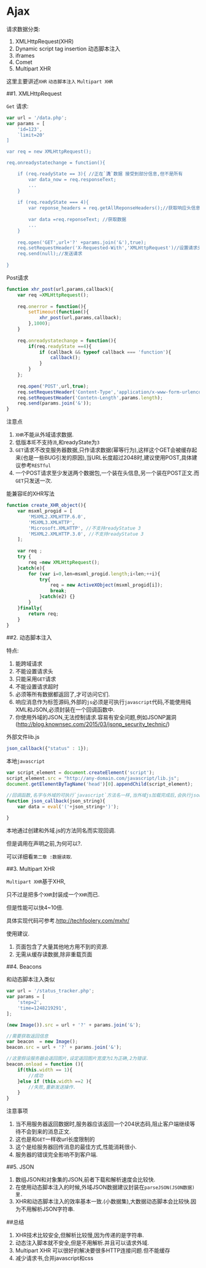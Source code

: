 # Ajax

请求数据分类:

1. XMLHttpRequest(XHR)
2. Dynamic script tag insertion 动态脚本注入
3. iframes
4. Comet
5. Multipart XHR

这里主要讲述`XHR` `动态脚本注入` `Multipart XHR`

##1. XMLHttpRequest

`Get` 请求:
```javascript
var url = '/data.php';
var params = [
    'id=123',
    `limit=20'
]

var req = new XMLHttpRequest();

req.onreadystatechange = function(){

    if (req.readyState == 3){ //正在`流`数据 接受到部分信息,但不是所有
        var data_now = req.responseText;
        ...
    }
    
    if (req.readyState === 4){
        var reponse_headers = req.getAllReponseHeaders();//获取响应头信息
        
        var data =req.reponseText; //获取数据
        ...
    }
    
    req.open('GET',url+'?' +params.join('&'),true);
    req.setRequestHeader('X-Requested-With','XMLHttpRequest')//设置请求头信息.
    req.send(null);//发送请求
    
}
```

Post请求
```javascript
function xhr_post(url,params,callback){
    var req =XMLHttpRequest();
    
    req.onerror = function(){
        setTimeout(function(){
            xhr_post(url,params,callback);
        },1000);
    }
    
    req.onreadystatechange = function(){
        if(req.readyState ==4){
            if (callback && typeof callback === 'function'){
                callback();
            }
        }
    };
    
    req.open('POST',url,true);
    req.setRequestHeader('Content-Type','application/x-www-form-urlencoded');
    req.setRequestHeader('Contetn-Length',params.length);
    req.send(params.join('&'));
}

```

注意点

1. `XHR`不能从外域请求数据.
2. 低版本IE不支持`流`,和readyState为`3`
3. `GET`请求不改变服务器数据,只作请求数据(幂等行为),这样这个GET会被缓存起来(也是一些BUG引发的原因),当URL长度超过2048时,建议使用POST,具体建议参考`RESTful`
4. 一个POST请求至少发送两个数据包,一个装在头信息,另一个装在POST正文.而`GET`只发送一次.

能兼容IE的XHR写法

```javascript
function create_XHR_object(){
    var msxml_progid = [
        'MSXML2.XMLHTTP.6.0',
        'MSXML3.XMLHTTP',
        'Microsoft.XMLHTTP', //不支持readyStatue 3
        'MSXML2.XMLHTTP.3.0', //不支持readyStatue 3
    ];
    
    var req ;
    try {
        req =new XMLHttpRequest();
    }catch(e){
        for (var i=0,len=msxml_progid.length;i<len;++i){
            try{
                req = new ActiveXObject(msxml_progid[i]);
                break;
            }catch(e2) {}
        }
    }finally{
        return req;
    }
}
```
##2. 动态脚本注入

特点:

1. 能跨域请求
2. 不能设置请求头
3. 只能采用`GET`请求
4. 不能设置请求超时
5. 必须等所有数据都返回了,才可访问它们.
6. 响应消息作为标签源码,外部的`js`必须是可执行`javascript`代码,不能使用纯XML和JSON,必须封装在一个回调函数中. 
7. 你使用外域的JSON,无法控制请求.容易有安全问题,例如JSONP漏洞(<http://blog.knownsec.com/2015/03/jsonp_security_technic/>)

外部文件lib.js
```javascript
json_callback({"status" : 1});
```
本地`javascript`
```javascript
var script_element = document.createElement('script');
script_element.src = "http://any-domain.com/javascript/lib.js";
document.getElementByTagName('head')[0].appendChild(script_element);

//回调函数,名字与外域的可执行`javascript`方法名一样,当外域js加载完成后,会执行json_callback(json_string)方法;
function json_callback(json_string){
    var data = eval('('+json_string+')');
    
}
```

本地通过创建和外域.js的方法同名而实现回调.

但是调用在声明之前,为何可以?.

可以详细看`第二章 :数据读取`.

##3. Multipart XHR

`Multipart XHR`基于XHR,

只不过是把多个`XHR`封装成一个`XHR`而已.

但是性能可以快4~10倍.

具体实现代码可参考.<http://techfoolery.com/mxhr/>

使用建议.

1. 页面包含了大量其他地方用不到的资源.
2. 无需从缓存读数据,除非重载页面

##4. Beacons

和动态脚本注入类似
```javascript
var url = '/status_tracker.php';
var params = [
    'step=2',
    'time=1248219291',
];

(new Image()).src = url + '?' + params.join('&');

//需要获取返回信息
var beacon  = new Image();
beacon.src = url + '?' + params.join('&');

//这里假设服务器会返回图片,设定返回图片宽度为1为正确,2为错误.
beacon.onload = function (){
    if(this.width == 1){
        //成功
    }else if (this.width ==2 ){
        //失败,重新发送操作.
    }
}
```
注意事项

1. 当不用服务器返回数据时,服务器应该返回一个204状态码,阻止客户端继续等待不会到来的消息正文.
2. 这也是和`GET`一样收url长度限制的
3. 这个是给服务器回传消息的最佳方式,性能消耗很小.
4. 服务器的错误完全影响不到客户端.

##5. JSON

1. 数组JSON和对象集的JSON,前者下载和解析速度会比较快.
2. 在使用动态脚本注入的时候,外域JSON数据建议封装在`parseJSON(JSON数据)里.`
3. XHR和动态脚本注入的效率基本一致.(小数据集),大数据动态脚本会比较快.因为不用解析JSON字符串.


##总结

1. XHR技术比较安全,但解析比较慢,因为传递的是字符串.
2. 动态注入脚本就不安全,但是不用解析.并且可以请求外域.
3. Multipart XHR 可以很好的解决要很多HTTP连接问题.但不能缓存
4. 减少请求书,合并javascript和css